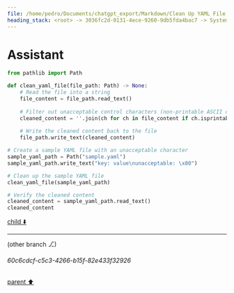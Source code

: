 ```yaml
---
file: /home/pedro/Documents/chatgpt_export/Markdown/Clean Up YAML File.md
heading_stack: <root> -> 3036fc2d-0131-4ece-9260-9db5fda4bac7 -> System -> c906f56e-5281-42ae-8f8c-e85f1623ae7e -> System -> aaa29a78-0bff-4967-a89c-a8299281843e -> User -> ef56f22f-19f1-42bd-a214-5b79de6e7c35 -> Assistant -> Steps to Clean Up the File -> Python Code to Perform These Steps -> 46afc464-1a90-4766-a3f3-4c9802264e4f -> Assistant
---
```

# Assistant

```python
from pathlib import Path

def clean_yaml_file(file_path: Path) -> None:
    # Read the file into a string
    file_content = file_path.read_text()
    
    # Filter out unacceptable control characters (non-printable ASCII characters)
    cleaned_content = ''.join(ch for ch in file_content if ch.isprintable() or ch.isspace())
    
    # Write the cleaned content back to the file
    file_path.write_text(cleaned_content)

# Create a sample YAML file with an unacceptable character
sample_yaml_path = Path("sample.yaml")
sample_yaml_path.write_text("key: value\nunacceptable: \x80")

# Clean up the sample YAML file
clean_yaml_file(sample_yaml_path)

# Verify the cleaned content
cleaned_content = sample_yaml_path.read_text()
cleaned_content
```

[child ⬇️](#60c6cdcf-c5c3-4266-b15f-82e433f32926)

---

(other branch ⎇)
###### 60c6cdcf-c5c3-4266-b15f-82e433f32926
[parent ⬆️](#46afc464-1a90-4766-a3f3-4c9802264e4f)
